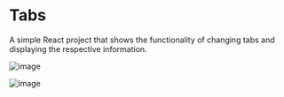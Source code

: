 # Tabs

A simple React project that shows the functionality of changing tabs and displaying the respective information.

![image](https://user-images.githubusercontent.com/47619970/150963994-0c8f2a6b-3449-42ab-9ca8-d108fc37eb53.png)

![image](https://user-images.githubusercontent.com/47619970/150964045-84be8008-6508-4ca3-b96c-9110a5e06512.png)

